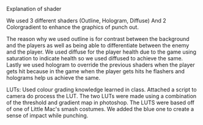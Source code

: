 Explanation of shader

We used 3 different shaders (Outline, Hologram, Diffuse) And 2 Colorgradient to enhance the graphics of punch out.

The reason why we used outline is for contrast between the background and the players as well as being able to differentiate between the enemy and the player. We used diffuse for the player health due to the game using saturation to indicate health so we used diffused to achieve the same. Lastly we used hologram to override the previous shaders when the player gets hit because in the game when the player gets hits he flashers and holograms help us achieve the same.

LUTs: Used colour grading knowledge learned in class. Attached a script to camera do process the LUT. The two LUTs were made using a combination of the threshold and gradient map in photoshop. The LUTS were based off of one of Little Mac's smash costumes. We added the blue one to create a sense of impact while punching.
